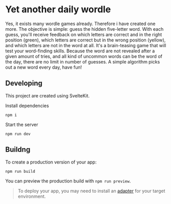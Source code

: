 # Yet another daily wordle

Yes, it exists many wordle games already. Therefore i have created one more. The objective is simple: guess the hidden five-letter word. With each guess, you'll receive feedback on which letters are correct and in the right position (green), which letters are correct but in the wrong position (yellow), and which letters are not in the word at all. It's a brain-teasing game that will test your word-finding skills. Because the word are not revealed after a given amount of tries, and all kind of uncommon words can be the word of the day, there are no limit in number of guesses. A simple algorithm picks out a new word every day, have fun!

## Developing

This project are created using SvelteKit.

Install dependencies

`npm i`

Start the server

`npm run dev`

## Buildng

To create a production version of your app:

```bash
npm run build
```

You can preview the production build with `npm run preview`.

> To deploy your app, you may need to install an [adapter](https://kit.svelte.dev/docs/adapters) for your target environment.
